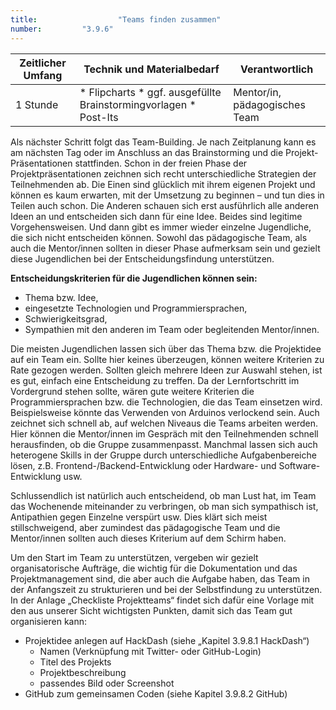 ```yaml
---
title: 					"Teams finden zusammen"
number: 		"3.9.6"
---
```


| Zeitlicher Umfang | Technik und Materialbedarf                                                                                                                                           | Verantwortlich |
|-------------------|----------------------------------------------------------------------------------------------------------------------------------------------------------------------|----------------|
| 1 Stunde     | * Flipcharts * ggf. ausgefüllte Brainstormingvorlagen * Post-Its | Mentor/in, pädagogisches Team   |

Als nächster Schritt folgt das Team-Building. Je nach Zeitplanung kann es am nächsten Tag oder im Anschluss an das Brainstorming und die Projekt-Präsentationen stattfinden.
Schon in der freien Phase der Projektpräsentationen zeichnen sich recht unterschiedliche Strategien der Teilnehmenden ab. Die Einen sind glücklich mit ihrem eigenen Projekt und können es kaum erwarten, mit der Umsetzung zu beginnen – und tun dies in Teilen auch schon. Die Anderen schauen sich erst ausführlich alle anderen Ideen an und entscheiden sich dann für eine Idee. Beides sind legitime Vorgehensweisen. Und dann gibt es immer wieder einzelne Jugendliche, die sich nicht entscheiden können. Sowohl das pädagogische Team, als auch die Mentor/innen sollten in dieser Phase aufmerksam sein und gezielt diese Jugendlichen bei der Entscheidungsfindung unterstützen.

**Entscheidungskriterien für die Jugendlichen können sein:**

* Thema bzw. Idee,
* eingesetzte Technologien und Programmiersprachen,
* Schwierigkeitsgrad,
* Sympathien mit den anderen im Team oder begleitenden Mentor/innen.

Die meisten Jugendlichen lassen sich über das Thema bzw. die Projektidee auf ein Team ein. Sollte hier keines überzeugen, können weitere Kriterien zu Rate gezogen werden. Sollten gleich mehrere Ideen zur Auswahl stehen, ist es gut, einfach eine Entscheidung zu treffen. Da der Lernfortschritt im Vordergrund stehen sollte, wären gute weitere Kriterien die Programmiersprachen bzw. die Technologien, die das Team einsetzen wird. Beispielsweise könnte das Verwenden von Arduinos verlockend sein. Auch zeichnet sich schnell ab, auf welchen Niveaus die Teams arbeiten werden. Hier können die Mentor/innen im Gespräch mit den Teilnehmenden schnell herausfinden, ob die Gruppe zusammenpasst. Manchmal lassen sich auch heterogene Skills in der Gruppe durch unterschiedliche Aufgabenbereiche lösen, z.B. Frontend-/Backend-Entwicklung oder Hardware- und Software-Entwicklung usw.

Schlussendlich ist natürlich auch entscheidend, ob man Lust hat, im Team das Wochenende miteinander zu verbringen, ob man sich sympathisch ist, Antipathien gegen Einzelne verspürt usw. Dies klärt sich meist stillschweigend, aber zumindest das pädagogische Team und die Mentor/innen sollten auch dieses Kriterium auf dem Schirm haben.

Um den Start im Team zu unterstützen, vergeben wir gezielt organisatorische Aufträge, die wichtig für die Dokumentation und das Projektmanagement sind, die aber auch die Aufgabe haben, das Team in der Anfangszeit zu strukturieren und bei der Selbstfindung zu unterstützen. In der Anlage „Checkliste Projektteams“ findet sich dafür eine Vorlage mit den aus unserer Sicht wichtigsten Punkten, damit sich das Team gut organisieren kann:

* Projektidee anlegen auf HackDash (siehe „Kapitel 3.9.8.1 HackDash“)
	* Namen (Verknüpfung mit Twitter- oder GitHub-Login)
	* Titel des Projekts
	* Projektbeschreibung
	* passendes Bild oder Screenshot
* GitHub zum gemeinsamen Coden (siehe Kapitel 3.9.8.2 GitHub)    